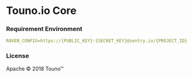 # Touno.io Core

### Requirement Environment
```yml
RAVEN_CONFIG=https://{PUBLIC_KEY}:{SECRET_KEY}@sentry.io/{PROJECT_ID}
```

### License
Apache © 2018 Touno™
